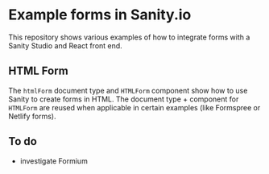 # Example forms in Sanity.io

This repository shows various examples of how to integrate forms with a Sanity Studio and React front end.

## HTML Form

The `htmlForm` document type and `HTMLForm` component show how to use Sanity to create forms in HTML. The document type + component for `HTMLForm` are reused when applicable in certain examples (like Formspree or Netlify forms).

## To do

- investigate Formium
